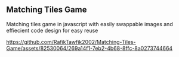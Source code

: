 ## Matching Tiles Game

Matching tiles game in javascript with easily swappable images and effiecient code design for easy reuse



https://github.com/RafikTawfik2002/Matching-Tiles-Game/assets/82530064/269a14f1-7eb2-4b68-8ffc-8a0273744664

